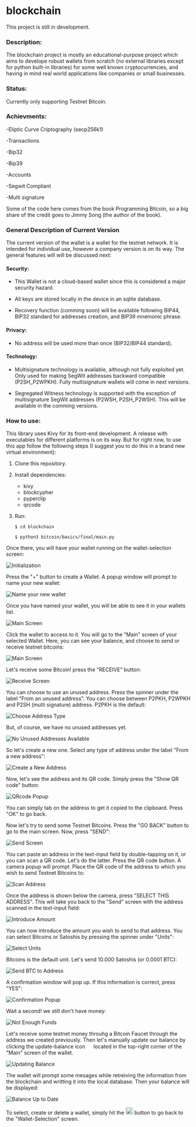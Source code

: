 # blockchain

This project is still in development. 

### Description:

The blockchain project is mostly an educational-purpose project which aims to develope robust wallets from scratch (no external libraries except for python built-in libraries) for some well known cryptocurrencies, and having in mind real world applications like companies or small businesses. 

### Status:

Currently only supporting Testnet Bitcoin.

### Achievments:

-Eliptic Curve Criptography (secp256k1)

-Transactions

-Bip32

-Bip39

-Accounts

-Segwit Compliant

-Multi signature

Some of the code here comes from the book Programming Bitcoin, so a big share of the credit goes to Jimmy Song (the author of the book).

### General Description of Current Version

The current version of the wallet is a wallet for the testnet network. It is intended for individual use, however a company version is on its way. The general features will will be discussed next:

#### Security:

 - This Wallet is not a cloud-based wallet since this is considered a major security hazard.

 - All keys are stored locally in the device in an sqlite database. 

 - Recovery function (comming soon) will be available following BIP44, BIP32 standard for addresses creation, and BIP39 mnemonic phrase.

 #### Privacy:

 - No address will be used more than once (BIP32/BIP44 standard).

 #### Technology:

- Multisignature technology is available, although not fully exploited yet. Only used for making SegWit addresses backward compatible (P2SH_P2WPKH). Fully multisignature wallets will come in next versions.

- Segregated Witness technology is supported with the exception of multisignature SegWit addresses (P2WSH, P2SH_P2WSH). This will be available in the comming versions.


### How to use:

This library uses Kivy for its front-end development. A release with executables for different platforms is on its way. But for right now, to use this app follow the following steps (I suggest you to do this in a brand new virtual environment):

1. Clone this repository.
2. Install dependencies:
    - kivy
    - blockcypher
    - pyperclip
    - qrcode
3. Run:

     ```$ cd blockchain```

    ```$ python3 bitcoin/basics/final/main.py ```



Once there, you will have your wallet running on the wallet-selection screen:


![Initialization](bitcoin/basics/final/images/screenshots/01.png)


Press the "+" button to create a Wallet. A popup window will prompt to name your new wallet:

![Name your new wallet](bitcoin/basics/final/images/screenshots/02.png)

Once you have named your wallet, you will be able to see it in your wallets list. 

![Main Screen](bitcoin/basics/final/images/screenshots/03.png)

Click the wallet to access to it. You will go to the "Main" screen of your selected Wallet. Here, you can see your balance, and choose to send or receive testnet bitcoins:

![Main Screen](bitcoin/basics/final/images/screenshots/04.png)

Let's receive some Bitcoin! press the "RECEIVE" button:

![Receive Screen](bitcoin/basics/final/images/screenshots/05.png)

You can choose to use an unused address. Press the spinner under the label "From an unused address". You can choose between P2PKH, P2WPKH and P2SH (multi signature) address. P2PKH is the default:

![Choose Address Type](bitcoin/basics/final/images/screenshots/06.png)

But, of course, we have no unused addresses yet.

![No Unused Addresses Available](bitcoin/basics/final/images/screenshots/07.png)

 So let's create a new one. Select any type of address under the label "From a new address":

 ![Create a New Address](bitcoin/basics/final/images/screenshots/08.png)

 Now, let's see the address and its QR code. Simply press the "Show QR code" button:

 ![QRcode Popup](bitcoin/basics/final/images/screenshots/09.png)

 You can simply tab on the address to get it copied to the clipboard. Press "OK" to go back.

 Now let's try to send some Testnet Bitcoins. Press the "GO BACK" button to go to the main screen. Now, press "SEND":

 ![Send Screen](bitcoin/basics/final/images/screenshots/10.png)

 You can paste an address in the text-input field by double-tapping on it, or you can scan a QR code. Let's do the latter. Press the QR code button. A camera popup will prompt. Place the QR code of the address to which you wish to send Testnet Bitcoins to:

 ![Scan Address](bitcoin/basics/final/images/screenshots/12.png)

 Once the address is shown below the camera, press "SELECT THIS ADDRESS". This will take you back to the "Send" screen with the address scanned in the text-input field:

 ![Introduce Amount](bitcoin/basics/final/images/screenshots/13.png)

 You can now introduce the amount you wish to send to that address. You can select Bitcoins or Satoshis by pressing the spinner under "Units":

 ![Select Units](bitcoin/basics/final/images/screenshots/14.png)

 Bitcoins is the default unit. Let's send 10.000 Satoshis (or 0.0001 BTC): 

 ![Send BTC to Address](bitcoin/basics/final/images/screenshots/15.png)

 A confirmation window will pop up. If this information is correct, press "YES":

 ![Confirmation Popup](bitcoin/basics/final/images/screenshots/16.png)

 Wait a second! we still don't have money:

 ![Not Enough Funds](bitcoin/basics/final/images/screenshots/17.png)

 Let's receive some testnet money throuhg a Bitcoin Faucet through the address we created previously. Then let's manually update our balance by clicking the update-balance icon <img src="bitcoin/basics/final/images/Reload-icon.png "  width="15" height="15" /> located in the top-right corner of the "Main" screen of the wallet.

 ![Updating Balance](bitcoin/basics/final/images/screenshots/18.png)

 The wallet will prompt some mesages while retreiving the information from the blockchain and writting it into the local database. Then your balance will be displayed:

 ![Balance Up to Date](bitcoin/basics/final/images/screenshots/19.png)

 To select, create or delete a wallet, simply hit the  <img src="bitcoin/basics/final/images/backwards.png "  width="20" height="20" /> button to go back to the "Wallet-Selection" screen. 